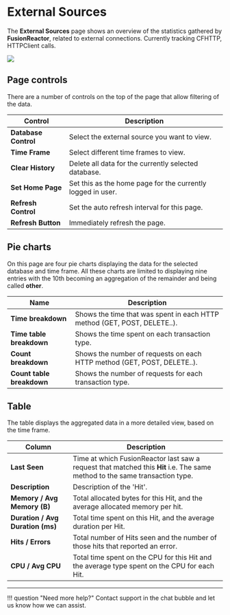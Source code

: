 # External Sources

The **External Sources** page shows an overview of the statistics gathered by **FusionReactor**, related to external connections. Currently tracking CFHTTP, HTTPClient calls.

![](/frdocs/attachments/245550955/245550965.png)


## Page controls

There are a number of controls on the top of the page that allow filtering of the data.

|Control|Description|
|--- |--- |
|**Database Control**|Select the external source you want to view.|
|**Time Frame**|Select different time frames to view.|
|**Clear History**|Delete all data for the currently selected database.|
|**Set Home Page**|Set this as the home page for the currently logged in user.|
|**Refresh Control**|Set the auto refresh interval for this page.|
|**Refresh Button**|Immediately refresh the page.|


## Pie charts

On this page are four pie charts displaying the data for the selected database and time frame. All these charts are limited to displaying nine entries with the 10th becoming an aggregation of the remainder and being called **other**.

|Name |Description|
|--- |--- |
|**Time breakdown**|Shows the time that was spent in each HTTP method (GET, POST, DELETE..).|
|**Time table breakdown**|Shows the time spent on each transaction type.|
|**Count breakdown**|Shows the number of requests on each HTTP method (GET, POST, DELETE..).|
|**Count table breakdown**|Shows the number of requests for each transaction type.|



## Table

The table displays the aggregated data in a more detailed view, based on  the time frame.

|Column|Description|
|--- |--- |
|**Last Seen**|Time at which FusionReactor last saw a request that matched this **Hit** i.e. The same method to the same transaction type.|
|**Description**|Description of the 'Hit'.|
|**Memory / Avg Memory (B)**|Total allocated bytes for this Hit, and the average allocated memory per hit.|
|**Duration / Avg Duration (ms)**|Total time spent on this Hit, and the average duration per Hit.|
|**Hits / Errors**|Total number of Hits seen and the number of those hits that reported an error.|
|**CPU / Avg CPU**|Total time spent on the CPU for this Hit and the average type spent on the CPU for each Hit.|


___

!!! question "Need more help?"
    Contact support in the chat bubble and let us know how we can assist.